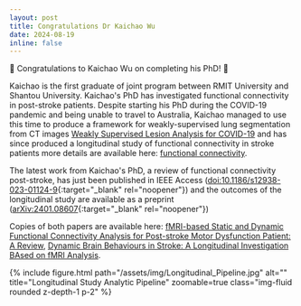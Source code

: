 ```yaml
---
layout: post
title: Congratulations Dr Kaichao Wu
date: 2024-08-19
inline: false
---
```


:tada: Congratulations to Kaichao Wu on completing his PhD! :tada:

Kaichao is the first graduate of joint program between RMIT University and Shantou University. Kaichao's PhD has investigated functional connectivity in post-stroke patients. Despite starting his PhD during the COVID-19 pandemic and being unable to travel to Australia, Kaichao managed to use this time to produce a framework for weakly-supervised lung segmentation from CT images [Weakly Supervised Lesion Analysis for COVID-19](../../assets/pdf/2021_PMB.pdf) and has since produced a longitudinal study of functional connectivity in stroke patients more details are available here: [functional connectivity](../../research/functionalconnectivity/).

The latest work from Kaichao's PhD, a review of functional connectivity post-stroke, has just been published in IEEE Access ([doi:10.1186/s12938-023-01124-9](https://doi.org/10.1186/s12938-023-01124-9){:target="_blank" rel="noopener"}) and the outcomes of the longitudinal study are available as a preprint ([arXiv:2401.08607](https://arxiv.org/abs/2401.08607){:target="_blank" rel="noopener"})

Copies of both papers are available here: [fMRI-based Static and Dynamic Functional Connectivity Analysis for Post-stroke Motor Dysfunction Patient: A Review](../../assets/pdf/2024_Access.pdf), [Dynamic Brain Behaviours in Stroke: A Longitudinal Investigation BAsed on fMRI Analysis](../../assets/pdf/2024_Wu.pdf).

<div class="row justify-content-center">
  <div class="col-sm-9 mt-3 mt-md-0">
    {% include figure.html path="/assets/img/Longitudinal_Pipeline.jpg" alt="" title="Longitudinal Study Analytic Pipeline" zoomable=true class="img-fluid rounded z-depth-1 p-2" %}
  </div>
</div>
